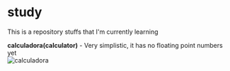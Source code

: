 # study
This is a repository stuffs that I'm currently learning

<b>calculadora(calculator)</b> - Very simplistic, it has no floating point numbers yet
<br />
![calculadora](https://i.postimg.cc/HWZLFj4H/calc.png?raw=true "calc")
